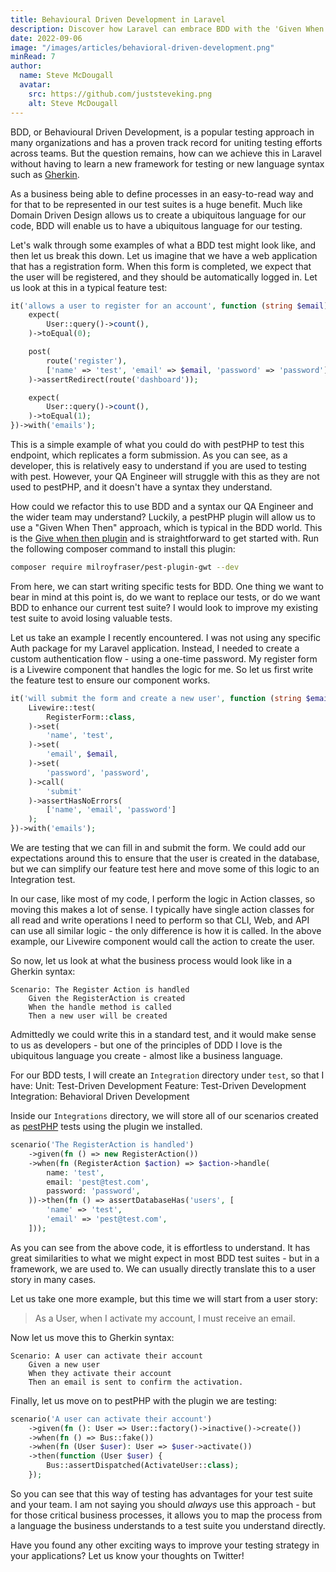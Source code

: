 ```yaml
---
title: Behavioural Driven Development in Laravel
description: Discover how Laravel can embrace BDD with the 'Given When Then' approach, uniting teams and creating a ubiquitous testing language without new syntax.
date: 2022-09-06
image: "/images/articles/behavioral-driven-development.png"
minRead: 7
author:
  name: Steve McDougall
  avatar:
    src: https://github.com/juststeveking.png
    alt: Steve McDougall
---
```


BDD, or Behavioural Driven Development, is a popular testing approach in many organizations and has a proven track record for uniting testing efforts across teams. But the question remains, how can we achieve this in Laravel without having to learn a new framework for testing or new language syntax such as [Gherkin](https://cucumber.io/docs/gherkin/).

As a business being able to define processes in an easy-to-read way and for that to be represented in our test suites is a huge benefit. Much like Domain Driven Design allows us to create a ubiquitous language for our code, BDD will enable us to have a ubiquitous language for our testing.

Let's walk through some examples of what a BDD test might look like, and then let us break this down. Let us imagine that we have a web application that has a registration form. When this form is completed, we expect that the user will be registered, and they should be automatically logged in. Let us look at this in a typical feature test:

```php
it('allows a user to register for an account', function (string $email) {
	expect(
		User::query()->count(),
	)->toEqual(0);

	post(
		route('register'),
		['name' => 'test', 'email' => $email, 'password' => 'password']
	)->assertRedirect(route('dashboard'));

	expect(
		User::query()->count(),
	)->toEqual(1);
})->with('emails');
```

This is a simple example of what you could do with pestPHP to test this endpoint, which replicates a form submission. As you can see, as a developer, this is relatively easy to understand if you are used to testing with pest. However, your QA Engineer will struggle with this as they are not used to pestPHP, and it doesn't have a syntax they understand.

How could we refactor this to use BDD and a syntax our QA Engineer and the wider team may understand? Luckily, a pestPHP plugin will allow us to use a "Given When Then" approach, which is typical in the BDD world. This is the [Give when then plugin](https://laravel-news.com/pest-given-when-then) and is straightforward to get started with. Run the following composer command to install this plugin:

```bash
composer require milroyfraser/pest-plugin-gwt --dev
```

From here, we can start writing specific tests for BDD. One thing we want to bear in mind at this point is, do we want to replace our tests, or do we want BDD to enhance our current test suite? I would look to improve my existing test suite to avoid losing valuable tests.

Let us take an example I recently encountered. I was not using any specific Auth package for my Laravel application. Instead, I needed to create a custom authentication flow - using a one-time password. My register form is a Livewire component that handles the logic for me. So let us first write the feature test to ensure our component works.

```php
it('will submit the form and create a new user', function (string $email) {
	Livewire::test(
		RegisterForm::class,
	)->set(
		'name', 'test',
	)->set(
		'email', $email,
	)->set(
		'password', 'password',
	)->call(
		'submit'
	)->assertHasNoErrors(
		['name', 'email', 'password']
	);
})->with('emails');
```

We are testing that we can fill in and submit the form. We could add our expectations around this to ensure that the user is created in the database, but we can simplify our feature test here and move some of this logic to an Integration test.

In our case, like most of my code, I perform the logic in Action classes, so moving this makes a lot of sense. I typically have single action classes for all read and write operations I need to perform so that CLI, Web, and API can use all similar logic - the only difference is how it is called. In the above example, our Livewire component would call the action to create the user.

So now, let us look at what the business process would look like in a Gherkin syntax:

```gherkin
Scenario: The Register Action is handled
	Given the RegisterAction is created
	When the handle method is called
	Then a new user will be created
```

Admittedly we could write this in a standard test, and it would make sense to us as developers - but one of the principles of DDD I love is the ubiquitous language you create - almost like a business language.

For our BDD tests, I will create an `Integration` directory under `test`, so that I have:
Unit: Test-Driven Development
Feature: Test-Driven Development
Integration: Behavioral Driven Development 

Inside our `Integrations` directory, we will store all of our scenarios created as [pestPHP](https://pestphp.com/) tests using the plugin we installed.

```php
scenario('The RegisterAction is handled')
	->given(fn () => new RegisterAction())
	->when(fn (RegisterAction $action) => $action->handle(
		name: 'test',
		email: 'pest@test.com',
		password: 'password',
	))->then(fn () => assertDatabaseHas('users', [
		'name' => 'test',
		'email' => 'pest@test.com',
	]));
```

As you can see from the above code, it is effortless to understand. It has great similarities to what we might expect in most BDD test suites - but in a framework, we are used to. We can usually directly translate this to a user story in many cases.

Let us take one more example, but this time we will start from a user story:

> As a User, when I activate my account, I must receive an email.

Now let us move this to Gherkin syntax:

```gherkin
Scenario: A user can activate their account
	Given a new user
	When they activate their account
	Then an email is sent to confirm the activation.
```

Finally, let us move on to pestPHP with the plugin we are testing:

```php
scenario('A user can activate their account')
	->given(fn (): User => User::factory()->inactive()->create())
	->when(fn () => Bus::fake())
	->when(fn (User $user): User => $user->activate())
	->then(function (User $user) {
		Bus::assertDispatched(ActivateUser::class);
	});
```

So you can see that this way of testing has advantages for your test suite and your team. I am not saying you should _always_ use this approach - but for those critical business processes, it allows you to map the process from a language the business understands to a test suite you understand directly.

Have you found any other exciting ways to improve your testing strategy in your applications? Let us know your thoughts on Twitter!
